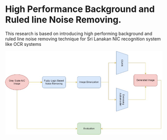 # High Performance Background and Ruled line Noise Removing.

This research is based on introducing high performing background and ruled line noise removing technique for Sri Lanakan NIC recognition system like OCR systems


![This is an image](images/over_1.jpg)
